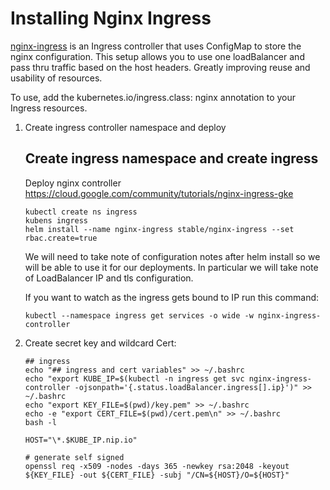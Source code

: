 Installing Nginx Ingress
=====================

[nginx-ingress](https://github.com/kubernetes/ingress-nginx) is an Ingress controller that uses ConfigMap to store the nginx configuration. This setup allows you to use one loadBalancer and pass thru traffic based on the host headers. Greatly improving reuse and usability of resources.

To use, add the kubernetes.io/ingress.class: nginx annotation to your Ingress resources.

1. Create ingress controller namespace and deploy

    ## Create ingress namespace and create ingress
    Deploy nginx controller
    https://cloud.google.com/community/tutorials/nginx-ingress-gke

    ```console
    kubectl create ns ingress
    kubens ingress
    helm install --name nginx-ingress stable/nginx-ingress --set rbac.create=true
    ```

    We will need to take note of configuration notes after helm install so we will be able to use it for our deployments. In particular we will take note of LoadBalancer IP and tls configuration.

    If you want to watch as the ingress gets bound to IP run this command:
    ```console
    kubectl --namespace ingress get services -o wide -w nginx-ingress-controller
    ```

1. Create secret key and wildcard Cert:

    ```shell
    ## ingress
    echo "## ingress and cert variables" >> ~/.bashrc
    echo "export KUBE_IP=$(kubectl -n ingress get svc nginx-ingress-controller -ojsonpath='{.status.loadBalancer.ingress[].ip}')" >> ~/.bashrc
    echo "export KEY_FILE=$(pwd)/key.pem" >> ~/.bashrc
    echo -e "export CERT_FILE=$(pwd)/cert.pem\n" >> ~/.bashrc
    bash -l

    HOST="\*.$KUBE_IP.nip.io"

    # generate self signed
    openssl req -x509 -nodes -days 365 -newkey rsa:2048 -keyout ${KEY_FILE} -out ${CERT_FILE} -subj "/CN=${HOST}/O=${HOST}"
    ```
